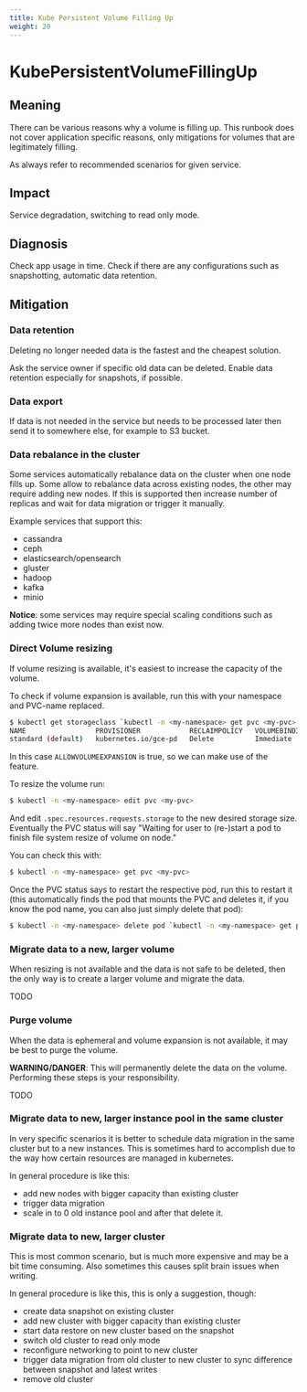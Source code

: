 ```yaml
---
title: Kube Persistent Volume Filling Up
weight: 20
---
```


# KubePersistentVolumeFillingUp

## Meaning

There can be various reasons why a volume is filling up.
This runbook does not cover application specific reasons, only mitigations
for volumes that are legitimately filling.

As always refer to recommended scenarios for given service.

## Impact

Service degradation, switching to read only mode.

## Diagnosis

Check app usage in time.
Check if there are any configurations such as snapshotting, automatic data retention.

## Mitigation

### Data retention

Deleting no longer needed data is the fastest and the cheapest solution.

Ask the service owner if specific old data can be deleted.
Enable data retention especially for snapshots, if possible.

### Data export

If data is not needed in the service but needs to be processed later 
then send it to somewhere else, for example to S3 bucket.

### Data rebalance in the cluster

Some services automatically rebalance data on the cluster when one node
fills up. 
Some allow to rebalance data across existing nodes, the other may require
adding new nodes.
If this is supported then increase number of replicas and wait for data
migration or trigger it manually.

Example services that support this:

- cassandra
- ceph
- elasticsearch/opensearch
- gluster
- hadoop
- kafka
- minio

**Notice**: some services may require special scaling conditions such as
adding twice more nodes than exist now.

### Direct Volume resizing

If volume resizing is available, it's easiest to increase the capacity of
the volume.

To check if volume expansion is available, run this with your namespace
and PVC-name replaced.

```bash
$ kubectl get storageclass `kubectl -n <my-namespace> get pvc <my-pvc> -ojson | jq -r '.spec.storageClassName'`       
NAME                 PROVISIONER            RECLAIMPOLICY   VOLUMEBINDINGMODE   ALLOWVOLUMEEXPANSION   AGE
standard (default)   kubernetes.io/gce-pd   Delete          Immediate           true                   28d
```

In this case `ALLOWVOLUMEEXPANSION` is true, so we can make use of the feature.

To resize the volume run:

```bash
$ kubectl -n <my-namespace> edit pvc <my-pvc>
```

And edit `.spec.resources.requests.storage` to the new desired storage size.
Eventually the PVC status will say "Waiting for user to (re-)start a pod to
finish file system resize of volume on node."

You can check this with:

```bash
$ kubectl -n <my-namespace> get pvc <my-pvc>
```

Once the PVC status says to restart the respective pod, run this to restart it
(this automatically finds the pod that mounts the PVC and deletes it,
if you know the pod name, you can also just simply delete that pod):

```bash
$ kubectl -n <my-namespace> delete pod `kubectl -n <my-namespace> get pod -ojson | jq -r '.items[] | select(.spec.volumes[] .persistentVolumeClaim.claimName=="<my-pvc>") | .metadata.name'`
```

### Migrate data to a new, larger volume

When resizing is not available and the data is not safe to be deleted,
then the only way is to create a larger volume and migrate the data.

TODO


### Purge volume

When the data is ephemeral and volume expansion is not available,
it may be best to purge the volume.

**WARNING/DANGER**: This will permanently delete the data on the volume.
Performing these steps is your responsibility.

TODO

### Migrate data to new, larger instance pool in the same cluster

In very specific scenarios it is better to schedule data migration in the
same cluster but to a new instances.
This is sometimes hard to accomplish due to the way how certain resources
are managed in kubernetes.

In general procedure is like this:

- add new nodes with bigger capacity than existing cluster
- trigger data migration
- scale in to 0 old instance pool and after that delete it.

### Migrate data to new, larger cluster

This is most common scenario, but is much more expensive and may be a bit
time consuming.
Also sometimes this causes split brain issues when writing.

In general procedure is like this, this is only a suggestion, though:

- create data snapshot on existing cluster
- add new cluster with bigger capacity than existing cluster
- start data restore on new cluster based on the snapshot
- switch old cluster to read only mode
- reconfigure networking to point to new cluster
- trigger data migration from old cluster to new cluster to sync difference
  between snapshot and latest writes
- remove old cluster

